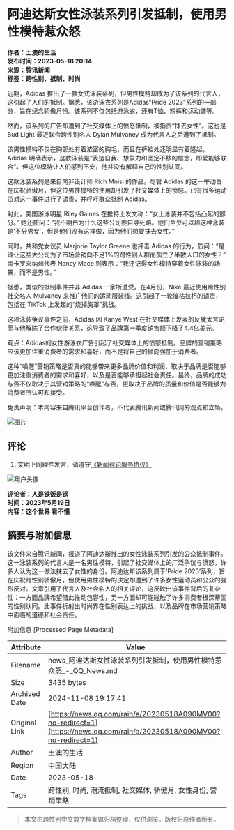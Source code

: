 # 阿迪达斯女性泳装系列引发抵制，使用男性模特惹众怒

**作者：土澳的生活**  
**发布时间：2023-05-18 20:14**  
**来源：腾讯新闻**  
**标签：跨性别、抵制、时尚**

近期，Adidas 推出了一款女式泳装系列，但男性模特却成为了该系列的代言人，这引起了人们的抵制。据悉，该游泳衣系列是Adidas“Pride 2023”系列的一部分，旨在纪念骄傲月份。该系列不仅包括游泳衣，还有T恤、短裤和运动装等。

然而，该系列的广告却遭到了社交媒体上的愤怒抵制，被指责“抹去女性”。这也是 Bud Light 最近联合跨性别名人 Dylan Mulvaney 成为代言人之后遭到了抵制。

该男性模特不仅在胸部处有着浓密的胸毛，而且在裤裆处还明显有着隆起。Adidas 明确表示，这款泳装是“表达自我、想象力和坚定不移的信念，即爱能够联合”。但这位模特让人们感到不安，他并没有解释自己的性别认同。

这款泳装系列是来自南非设计师 Rich Mnisi 的作品。尽管 Adidas 的这一举动旨在庆祝骄傲月，但这位男性模特的使用却引发了社交媒体上的愤怒。已有很多运动员对这一事件进行了谴责，并呼吁群众抵制 Adidas。

对此，美国游泳明星 Riley Gaines 在推特上发文称：“女士泳装并不包括凸起的部分。” 她还质问：“我不明白为什么这些公司要自寻死路。他们至少可以称这种泳装是‘不分男女’，但是他们没有这样做，因为他们想要抹去女性。”

同时，共和党女议员 Marjorie Taylor Greene 也抨击 Adidas 的行为，质问：“是谁让这些大公司为了市场营销向不足1%的跨性别人群而孤立了半数人口的女性？” 南卡罗来纳州代表 Nancy Mace 则表示：“我还记得女性模特穿着女性泳装的场景，而不是男性。”

据悉，类似的抵制事件并非 Adidas 一家所遭受。在4月份，Nike 最近使用跨性别社交名人 Mulvaney 来推广他们的运动服装线。这引起了一轮摧枯拉朽的谴责，包括在 TikTok 上发起的“烧掉胸罩”挑战。

这项泳装争议事件之前，Adidas 因 Kanye West 在社交媒体上发表的反犹太言论而与他解除了合作伙伴关系，这导致了品牌第一季度销售额下降了4.4亿美元。

观点：Adidas的女性游泳衣广告引起了社交媒体上的愤怒抵制。品牌的营销策略应该更加注重消费者的需求和喜好，而不是将自己的倾向强加于消费者。

这种“唤醒”营销策略是否真的能够带来更多品牌价值和利润，取决于品牌是否能够更加注重消费者的需求和喜好，以及是否能够承担起社会责任。最终，品牌的成功与否不仅取决于其营销策略的“唤醒”与否，更取决于品牌的质量和价值是否能够为消费者所认可和接受。

免责声明：本内容来自腾讯平台创作者，不代表腾讯新闻或腾讯网的观点和立场。

![图片](https://inews.gtimg.com/newsapp_bt/0/1012205723968_6694/0)

## 评论
1. 文明上网理性发言，请遵守[《新闻评论服务协议》](https://new.qq.com/static/coralinfo.htm)

![用户头像](http://inews.gtimg.com/newsapp_ls/0/12597139796/0)

**评论者：人是铁饭是钢**  
**时间：2023年5月19日**  
**内容：这个世界 看不懂**

## 摘要与附加信息

<!-- tcd_abstract -->
该文件来自腾讯新闻，报道了阿迪达斯推出的女性泳装系列引发的公众抵制事件。这一泳装系列的代言人是一名男性模特，引起了社交媒体上的广泛争议与愤怒，许多人认为这一做法抹去了女性的身份。阿迪达斯该系列属于‘Pride 2023’系列，旨在庆祝跨性别骄傲月，但使用男性模特的决定却遭到了许多女性运动员和公众的强烈反对。文章引用了代言人及社会名人的相关评论，这反映出该事件背后的复杂性：一方面品牌希望借此推动包容性，另一方面却可能碰触了许多消费者根深蒂固的性别认同。此事件折射出时尚界在性别表达上的挑战，以及品牌在市场营销策略中面临的道德和社会责任。
<!-- tcd_abstract_end -->

附加信息 [Processed Page Metadata]

| Attribute       | Value                                  |
|-----------------|----------------------------------------|
| Filename        | news_阿迪达斯女性泳装系列引发抵制，使用男性模特惹众怒_-_QQ_News.md                             |
| Size            | 3435 bytes                           |
| Archived Date   | 2024-11-08 19:17:41                             |
| Original Link   | [https://news.qq.com/rain/a/20230518A090MV00?no-redirect=1](https://news.qq.com/rain/a/20230518A090MV00?no-redirect=1)                       |
| Author          | 土澳的生活                               |
| Region          | 中国大陆                               |
| Date            | 2023-05-18                                 |
| Tags            | 跨性别, 时尚, 潮流抵制, 社交媒体, 骄傲月, 女性身份, 营销策略                                 |
>
> 本文由跨性别中文数字档案馆归档整理，仅供浏览。版权归原作者所有。
>